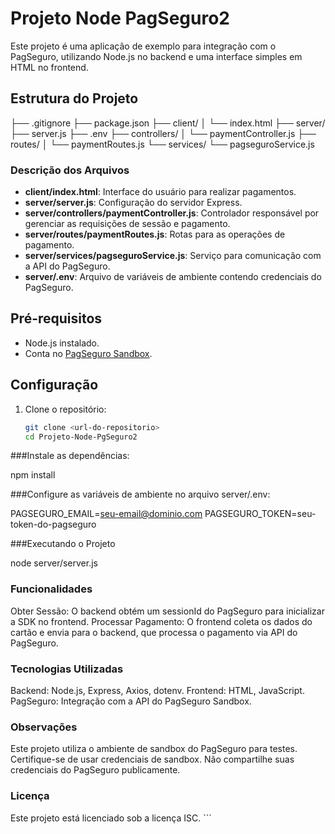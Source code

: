 # Projeto Node PagSeguro2

Este projeto é uma aplicação de exemplo para integração com o PagSeguro, utilizando Node.js no backend e uma interface simples em HTML no frontend.

## Estrutura do Projeto
├── .gitignore 
├── package.json 
├── client/ 
│ └── index.html 
├── server/ 
    ├── server.js 
    ├── .env 
    ├── controllers/ 
    │ └── paymentController.js 
    ├── routes/ 
    │ └── paymentRoutes.js 
    └── services/ 
        └── pagseguroService.js



### Descrição dos Arquivos

- **client/index.html**: Interface do usuário para realizar pagamentos.
- **server/server.js**: Configuração do servidor Express.
- **server/controllers/paymentController.js**: Controlador responsável por gerenciar as requisições de sessão e pagamento.
- **server/routes/paymentRoutes.js**: Rotas para as operações de pagamento.
- **server/services/pagseguroService.js**: Serviço para comunicação com a API do PagSeguro.
- **server/.env**: Arquivo de variáveis de ambiente contendo credenciais do PagSeguro.

## Pré-requisitos

- Node.js instalado.
- Conta no [PagSeguro Sandbox](https://sandbox.pagseguro.uol.com.br/).

## Configuração

1. Clone o repositório:
   ```bash
   git clone <url-do-repositorio>
   cd Projeto-Node-PgSeguro2


###Instale as dependências:

npm install

###Configure as variáveis de ambiente no arquivo server/.env:

PAGSEGURO_EMAIL=seu-email@dominio.com
PAGSEGURO_TOKEN=seu-token-do-pagseguro


###Executando o Projeto

node server/server.js


### Funcionalidades
Obter Sessão: O backend obtém um sessionId do PagSeguro para inicializar a SDK no frontend.
Processar Pagamento: O frontend coleta os dados do cartão e envia para o backend, que processa o pagamento via API do PagSeguro.
### Tecnologias Utilizadas
Backend: Node.js, Express, Axios, dotenv.
Frontend: HTML, JavaScript.
PagSeguro: Integração com a API do PagSeguro Sandbox.
### Observações
Este projeto utiliza o ambiente de sandbox do PagSeguro para testes. Certifique-se de usar credenciais de sandbox.
Não compartilhe suas credenciais do PagSeguro publicamente.
### Licença
Este projeto está licenciado sob a licença ISC. ```

